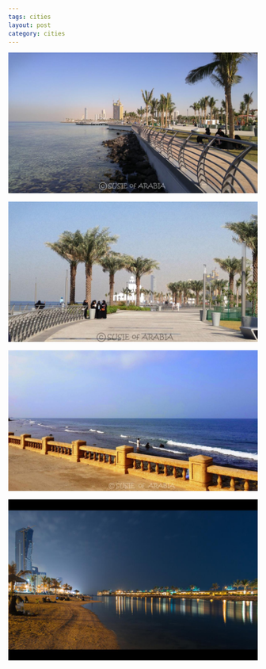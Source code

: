 ```yaml
---
tags: cities
layout: post
category: cities
---
```


![jeddahcoast1](https://raw.githubusercontent.com/muneer78/muneer78.github.io/master/images/jeddah-coast-1.jpeg)

![jeddahcoast2](https://raw.githubusercontent.com/muneer78/muneer78.github.io/master/images/jeddah-coast-2.jpeg) 

![jeddahcoast3](https://raw.githubusercontent.com/muneer78/muneer78.github.io/master/images/jeddah-coast-3.jpeg) 

![jeddahcoast4](https://raw.githubusercontent.com/muneer78/muneer78.github.io/master/images/jeddah-coast-4.jpeg)
